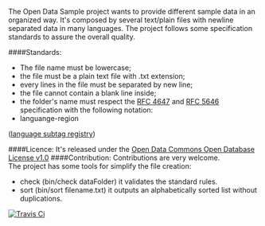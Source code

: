 The Open Data Sample project wants to provide different sample data in an organized way.
It's composed by several text/plain files with newline separated data in many languages.
The project follows some specification standards to assure the overall quality.

####Standards:
 - The file name must be lowercase;
 - the file must be a plain text file with .txt extension;
 - every lines in the file must be separated by new line;
 - the file cannot contain a blank line inside;
 - the folder's name must respect the [RFC 4647](http://www.rfc-editor.org/rfc/rfc4647.txt) and [RFC 5646](http://www.rfc-editor.org/rfc/rfc5646.txt) specification with the following notation: 
  - languange-region 
   
 ([language subtag registry](http://www.iana.org/assignments/language-subtag-registry/language-subtag-registry))

####Licence:
It's released under the [Open Data Commons Open Database License v1.0](http://opendatacommons.org/licenses/odbl/1.0/)
####Contribution:
Contributions are very welcome.  
The project has some tools for simplify the file creation:
 - check (bin/check dataFolder) it validates the standard rules.
 - sort (bin/sort filename.txt) it outputs an alphabetically sorted list without duplications.

[![Travis Ci](https://travis-ci.org/niklongstone/open-data-sample.svg?branch=master)](https://travis-ci.org/niklongstone/open-data-sample) 
